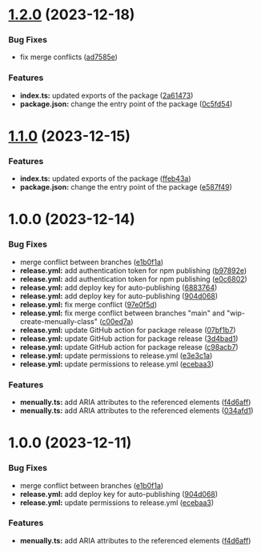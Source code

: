 # [1.2.0](https://github.com/Menuable/MenuAlly/compare/v1.1.0...v1.2.0) (2023-12-18)


### Bug Fixes

* fix merge conflicts ([ad7585e](https://github.com/Menuable/MenuAlly/commit/ad7585e3587ae3d86e5cb9803075a5ac4cae0ad5))


### Features

* **index.ts:** updated exports of the package ([2a61473](https://github.com/Menuable/MenuAlly/commit/2a6147361c0065c2c69b913439dde11e2156dfc5))
* **package.json:** change the entry point of the package ([0c5fd54](https://github.com/Menuable/MenuAlly/commit/0c5fd54e7681826dab77bc87207f01eb0a8272e4))

# [1.1.0](https://github.com/Menuable/MenuAlly/compare/v1.0.0...v1.1.0) (2023-12-15)


### Features

* **index.ts:** updated exports of the package ([ffeb43a](https://github.com/Menuable/MenuAlly/commit/ffeb43a829be7b35919f704505475e67cacff5d7))
* **package.json:** change the entry point of the package ([e587f49](https://github.com/Menuable/MenuAlly/commit/e587f4978e8a76b72a08568aa9349e47ebc1cf25))

# 1.0.0 (2023-12-14)


### Bug Fixes

* merge conflict between branches ([e1b0f1a](https://github.com/Menuable/MenuAlly/commit/e1b0f1a0cb16437ad9ac979e6a6421c2d05f1924))
* **release.yml:** add authentication token for npm publishing ([b97892e](https://github.com/Menuable/MenuAlly/commit/b97892e613eeb285f2c15f71f98a319148098057))
* **release.yml:** add authentication token for npm publishing ([e0c6802](https://github.com/Menuable/MenuAlly/commit/e0c68027a1c0c7383a0d359b1e93e551710cbf28))
* **release.yml:** add deploy key for auto-publishing ([6883764](https://github.com/Menuable/MenuAlly/commit/68837646bffac7a95f36a7582da45e291f1a72f3))
* **release.yml:** add deploy key for auto-publishing ([904d068](https://github.com/Menuable/MenuAlly/commit/904d0689ff5257166c19f7912aede95c6358369b))
* **release.yml:** fix merge conflict ([97e0f5d](https://github.com/Menuable/MenuAlly/commit/97e0f5d78682fe52a8915aa271174c5f04ede4c3))
* **release.yml:** fix merge conflict between branches "main" and "wip-create-menually-class" ([c00ed7a](https://github.com/Menuable/MenuAlly/commit/c00ed7a51296cd7a1992e34a74a8a787daf5e317))
* **release.yml:** update GitHub action for package release ([07bf1b7](https://github.com/Menuable/MenuAlly/commit/07bf1b7db68a8e41dc782c599969070a7677d00f))
* **release.yml:** update GitHub action for package release ([3d4bad1](https://github.com/Menuable/MenuAlly/commit/3d4bad18a78971549643195070124020d66063a0))
* **release.yml:** update GitHub action for package release ([c98acb7](https://github.com/Menuable/MenuAlly/commit/c98acb705e0a6a0130672deea89c94eade966e15))
* **release.yml:** update permissions to release.yml ([e3e3c1a](https://github.com/Menuable/MenuAlly/commit/e3e3c1a55b3e2804d3bafba92a652c09aaf1d020))
* **release.yml:** update permissions to release.yml ([ecebaa3](https://github.com/Menuable/MenuAlly/commit/ecebaa30436721df6ebbdaa60f441f372884bd47))


### Features

* **menually.ts:** add ARIA attributes to the referenced elements ([f4d6aff](https://github.com/Menuable/MenuAlly/commit/f4d6aff584198cf8711f159a9df28dd330208733))
* **menually.ts:** add ARIA attributes to the referenced elements ([034afd1](https://github.com/Menuable/MenuAlly/commit/034afd1d47d74ce0895b985786448986c21c236e))

# 1.0.0 (2023-12-11)


### Bug Fixes

* merge conflict between branches ([e1b0f1a](https://github.com/MenuAble/MenuAble/commit/e1b0f1a0cb16437ad9ac979e6a6421c2d05f1924))
* **release.yml:** add deploy key for auto-publishing ([904d068](https://github.com/MenuAble/MenuAble/commit/904d0689ff5257166c19f7912aede95c6358369b))
* **release.yml:** update permissions to release.yml ([ecebaa3](https://github.com/MenuAble/MenuAble/commit/ecebaa30436721df6ebbdaa60f441f372884bd47))


### Features

* **menually.ts:** add ARIA attributes to the referenced elements ([f4d6aff](https://github.com/MenuAble/MenuAble/commit/f4d6aff584198cf8711f159a9df28dd330208733))
